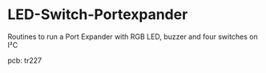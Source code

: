 # LED-Switch-Portexpander
Routines to run a Port Expander with RGB LED, buzzer and four switches on I²C

pcb: tr227
